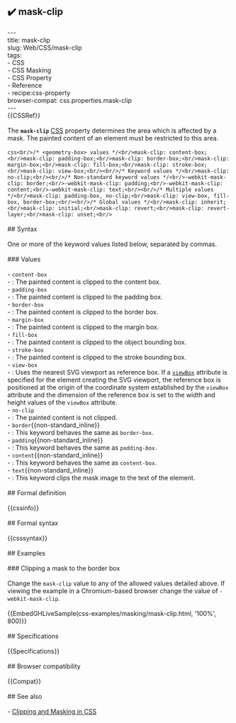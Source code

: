 ## ✔️ mask-clip 
 ---<br/>title: mask-clip<br/>slug: Web/CSS/mask-clip<br/>tags:<br/>  - CSS<br/>  - CSS Masking<br/>  - CSS Property<br/>  - Reference<br/>  - recipe:css-property<br/>browser-compat: css.properties.mask-clip<br/>---<br/>{{CSSRef}}<br/><br/>The **`mask-clip`** [CSS](/en-US/docs/Web/CSS) property determines the area which is affected by a mask. The painted content of an element must be restricted to this area.<br/><br/>```css<br/>/* <geometry-box> values */<br/>mask-clip: content-box;<br/>mask-clip: padding-box;<br/>mask-clip: border-box;<br/>mask-clip: margin-box;<br/>mask-clip: fill-box;<br/>mask-clip: stroke-box;<br/>mask-clip: view-box;<br/><br/>/* Keyword values */<br/>mask-clip: no-clip;<br/><br/>/* Non-standard keyword values */<br/>-webkit-mask-clip: border;<br/>-webkit-mask-clip: padding;<br/>-webkit-mask-clip: content;<br/>-webkit-mask-clip: text;<br/><br/>/* Multiple values */<br/>mask-clip: padding-box, no-clip;<br/>mask-clip: view-box, fill-box, border-box;<br/><br/>/* Global values */<br/>mask-clip: inherit;<br/>mask-clip: initial;<br/>mask-clip: revert;<br/>mask-clip: revert-layer;<br/>mask-clip: unset;<br/>```<br/><br/>## Syntax<br/><br/>One or more of the keyword values listed below, separated by commas.<br/><br/>### Values<br/><br/>- `content-box`<br/>  - : The painted content is clipped to the content box.<br/>- `padding-box`<br/>  - : The painted content is clipped to the padding box.<br/>- `border-box`<br/>  - : The painted content is clipped to the border box.<br/>- `margin-box`<br/>  - : The painted content is clipped to the margin box.<br/>- `fill-box`<br/>  - : The painted content is clipped to the object bounding box.<br/>- `stroke-box`<br/>  - : The painted content is clipped to the stroke bounding box.<br/>- `view-box`<br/>  - : Uses the nearest SVG viewport as reference box. If a [`viewBox`](/en-US/docs/Web/SVG/Attribute/viewBox) attribute is specified for the element creating the SVG viewport, the reference box is positioned at the origin of the coordinate system established by the `viewBox` attribute and the dimension of the reference box is set to the width and height values of the `viewBox` attribute.<br/>- `no-clip`<br/>  - : The painted content is not clipped.<br/>- `border`{{non-standard_inline}}<br/>  - : This keyword behaves the same as `border-box`.<br/>- `padding`{{non-standard_inline}}<br/>  - : This keyword behaves the same as `padding-box`.<br/>- `content`{{non-standard_inline}}<br/>  - : This keyword behaves the same as `content-box`.<br/>- `text`{{non-standard_inline}}<br/>  - : This keyword clips the mask image to the text of the element.<br/><br/>## Formal definition<br/><br/>{{cssinfo}}<br/><br/>## Formal syntax<br/><br/>{{csssyntax}}<br/><br/>## Examples<br/><br/>### Clipping a mask to the border box<br/><br/>Change the `mask-clip` value to any of the allowed values detailed above. If viewing the example in a Chromium-based browser change the value of `-webkit-mask-clip`.<br/><br/>{{EmbedGHLiveSample(css-examples/masking/mask-clip.html, '100%', 800)}}<br/><br/>## Specifications<br/><br/>{{Specifications}}<br/><br/>## Browser compatibility<br/><br/>{{Compat}}<br/><br/>## See also<br/><br/>- [Clipping and Masking in CSS](https://css-tricks.com/clipping-masking-css/)<br/>